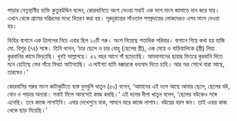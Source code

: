 পাড়ার নেতৃস্থানীয় ব্যক্তি কুতুবউদ্দিন বলেন, কোরবানিতে অংশ নেওয়া সবাই এক ভাগ মাংস জামাতে দান করে যায়। এখান থেকে গ্রামের দরিদ্রদের মধ্যে বিতরণ করা হয়। দূরদূরান্তের সাঁওতাল সম্প্রদায়ের লোকদেরও এসব মাংস দেওয়া হয়।

ডিহির বাগানে এক ত্রিপলের নিচে এবার ছিল ২০টি গরু। অংশ নিয়েছে শতাধিক পরিবার। বাগানে গিয়ে কথা হয় হাজি মো. বিশুর (৭৪) সঙ্গে। তিনি বলেন, ‘চার ছেলে ও চার বোহু (ছেলের স্ত্রী), এক মেয়ে ও বাড়িয়ালিকে (স্ত্রী) লিয়া কুরবানির কামে ভিড়্যাছি। খুবই ভাল্লাগছে। ৫২ বছর আগে গাঁ ছ্যাড়্যাছি। আমবাগানের ছায়ার ভিতরে কুরবানি দিতে মনে হোইছে ফের গাঁয়ে ফির‍্যা আইস্যাছি। এ লাইগ্যা হামি বক্কারকে ধন্যবাদ দিতে চাহি। আর অর সোথে যারা আছে, তারঘেও।’

কোরবানির গরুর মাংস কাটাকুটিতে ব্যস্ত বুলবুলি খাতুন (৫০) বলেন, ‘আমাদের এই দলে আছে আমার ছেলে, ছেলের বউ, বোন ও পাড়ার অন্যরা। সবাই মিলে আনন্দেই কাজ করছি।’ এই দলের দীপা খাতুন বলেন, ‘ছেলের বউকেও সঙ্গে এনেছি। তবে কাজে লাগাইনি। এবার দেখেশুনে যাক, সামনে বারে কাজে লাগাব। বউয়ের বয়স কম। তাই এবার কাজ থেকে ছাড় দিয়েছি।’
